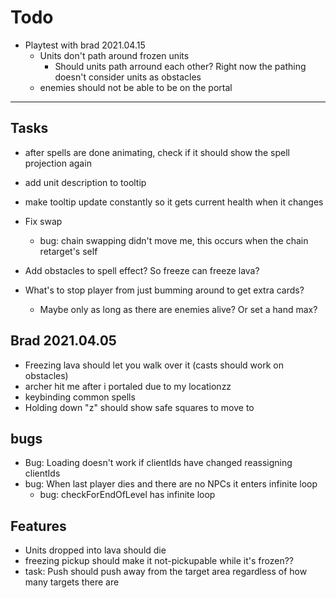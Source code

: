 # Todo

- Playtest with brad 2021.04.15
  - Units don't path around frozen units
    - Should units path arround each other? Right now the pathing doesn't consider units as obstacles
  - enemies should not be able to be on the portal

---

## Tasks

- after spells are done animating, check if it should show the spell projection again
- add unit description to tooltip
- make tooltip update constantly so it gets current health when it changes

- Fix swap
  - bug: chain swapping didn't move me, this occurs when the chain retarget's self
- Add obstacles to spell effect? So freeze can freeze lava?
- What's to stop player from just bumming around to get extra cards?
  - Maybe only as long as there are enemies alive? Or set a hand max?

## Brad 2021.04.05

- Freezing lava should let you walk over it (casts should work on obstacles)
- archer hit me after i portaled due to my locationzz
- keybinding common spells
- Holding down "z" should show safe squares to move to

## bugs

- Bug: Loading doesn't work if clientIds have changed reassigning clientIds
- bug: When last player dies and there are no NPCs it enters infinite loop
  - bug: checkForEndOfLevel has infinite loop

## Features

- Units dropped into lava should die
- freezing pickup should make it not-pickupable while it's frozen??
- task: Push should push away from the target area regardless of how many targets there are
